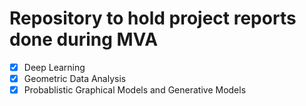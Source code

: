 # Repository to hold project reports done during MVA

- [x] Deep Learning
- [x] Geometric Data Analysis
- [x] Probablistic Graphical Models and Generative Models
